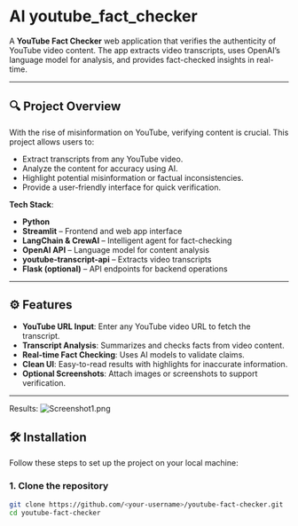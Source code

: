 # AI youtube_fact_checker

A **YouTube Fact Checker** web application that verifies the authenticity of YouTube video content. The app extracts video transcripts, uses OpenAI’s language model for analysis, and provides fact-checked insights in real-time.

---

## 🔍 Project Overview

With the rise of misinformation on YouTube, verifying content is crucial. This project allows users to:

- Extract transcripts from any YouTube video.
- Analyze the content for accuracy using AI.
- Highlight potential misinformation or factual inconsistencies.
- Provide a user-friendly interface for quick verification.

**Tech Stack**:

- **Python**  
- **Streamlit** – Frontend and web app interface  
- **LangChain & CrewAI** – Intelligent agent for fact-checking  
- **OpenAI API** – Language model for content analysis  
- **youtube-transcript-api** – Extracts video transcripts  
- **Flask (optional)** – API endpoints for backend operations

---

## ⚙ Features

- **YouTube URL Input**: Enter any YouTube video URL to fetch the transcript.  
- **Transcript Analysis**: Summarizes and checks facts from video content.  
- **Real-time Fact Checking**: Uses AI models to validate claims.  
- **Clean UI**: Easy-to-read results with highlights for inaccurate information.  
- **Optional Screenshots**: Attach images or screenshots to support verification.  

---
Results:
![Screenshot1.png](results/Screenshot1.png)

## 🛠 Installation

Follow these steps to set up the project on your local machine:

### 1. Clone the repository

```bash
git clone https://github.com/<your-username>/youtube-fact-checker.git
cd youtube-fact-checker
